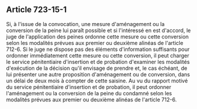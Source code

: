 Article 723-15-1
----
Si, à l'issue de la convocation, une mesure d'aménagement ou la conversion de la
peine lui paraît possible et si l'intéressé en est d'accord, le juge de
l'application des peines ordonne cette mesure ou cette conversion selon les
modalités prévues aux premier ou deuxième alinéas de l'article 712-6. Si le juge
ne dispose pas des éléments d'information suffisants pour ordonner immédiatement
cette mesure ou cette conversion, il peut charger le service pénitentiaire
d'insertion et de probation d'examiner les modalités d'exécution de la décision
qu'il envisage de prendre et, le cas échéant, de lui présenter une autre
proposition d'aménagement ou de conversion, dans un délai de deux mois à compter
de cette saisine. Au vu du rapport motivé du service pénitentiaire d'insertion
et de probation, il peut ordonner l'aménagement ou la conversion de la peine du
condamné selon les modalités prévues aux premier ou deuxième alinéas de
l'article 712-6.
